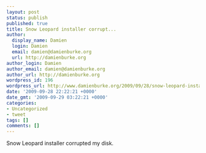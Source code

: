 ```yaml
---
layout: post
status: publish
published: true
title: Snow Leopard installer corrupt...
author:
  display_name: Damien
  login: Damien
  email: damien@damienburke.org
  url: http://damienburke.org
author_login: Damien
author_email: damien@damienburke.org
author_url: http://damienburke.org
wordpress_id: 196
wordpress_url: http://www.damienburke.org/2009/09/28/snow-leopard-installer-corrupt-2/
date: '2009-09-28 22:22:21 +0000'
date_gmt: '2009-09-29 03:22:21 +0000'
categories:
- Uncategorized
- tweet
tags: []
comments: []
---
```

<p>Snow Leopard installer corrupted my disk.</p>
